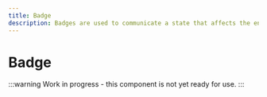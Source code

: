 ```yaml
---
title: Badge
description: Badges are used to communicate a state that affects the entire experience.
---
```


# Badge

:::warning
Work in progress - this component is not yet ready for use.
:::
